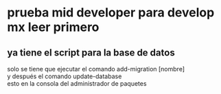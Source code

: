 # prueba mid developer para develop mx leer primero

## ya tiene el script para la base de datos 
solo se tiene que ejecutar el comando add-migration [nombre]  
y después el comando update-database  
esto en la consola del administrador de paquetes

